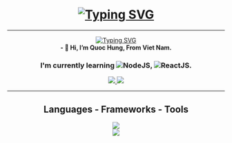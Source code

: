 <div align="center">
<strong><h1><a href="https://git.io/typing-svg"><img src="https://readme-typing-svg.demolab.com?font=Fira+Code&weight=600&size=50&duration=2500&pause=1000&color=F70000&center=true&vCenter=true&random=false&width=450&height=60&lines=Le+Quoc+Hung" alt="Typing SVG" /></a></h1></strong> <hr/>  
</div>
<div align="center">
  <a href="https://git.io/typing-svg"><img src="https://readme-typing-svg.demolab.com?font=Fira+Code&weight=600&size=30&duration=2500&pause=1000&color=3AF700&center=true&vCenter=true&random=false&width=450&height=60&lines=BackEnd+Developer" alt="Typing SVG" /></a>
</div>
<div align="center">
  <strong>- 👋 Hi, I’m Quoc Hung, From Viet Nam.</strong>
  <h3>I'm currently learning <img src="https://skillicons.dev/icons?i=nodejs"/>NodeJS, <img src="https://skillicons.dev/icons?i=react"/>ReactJS. </h3>
</div>
<div align = "center">
  <a href ="mailto:quochung190904@gmail.com">
    <img src="https://img.shields.io/badge/Gmail-333333?style=for-the-badge&logo=gmail&logoColor=red" target="_blank"/>
  </a>
  <a href ="https://github.com/qhung1909">
    <img src="https://img.shields.io/badge/LinkedIn-0077B5?style=for-the-badge&logo=linkedin&logoColor=white" target="_blank" />
  </a>
</div>

<hr/>
<h2 align="center">Languages - Frameworks - Tools </h2>
<div align="center">
    <img src="https://skillicons.dev/icons?i=php,github,laravel,javascript,firebase,mongodb,tailwindcss,vuejs,npm"/><br>
    <img src="https://skillicons.dev/icons?i=photoshop,angular,bootstrap,mysql,html,css,vscode,figma,git,googlebard"/>
</div>
